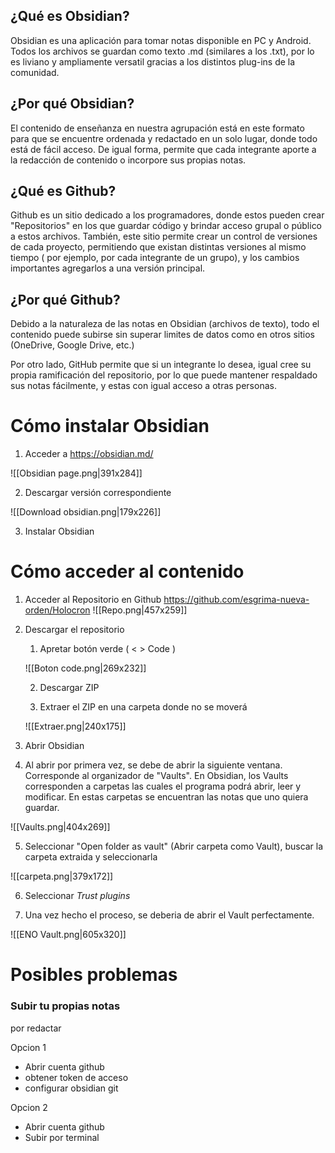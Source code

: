 ## ¿Qué es Obsidian? 

Obsidian es una aplicación para tomar notas disponible en PC y Android. Todos los archivos se guardan como texto .md (similares a los .txt), por lo es liviano y ampliamente versatil gracias a los distintos plug-ins de la comunidad.

## ¿Por qué Obsidian? 

El contenido de enseñanza en nuestra agrupación está en este formato para que se encuentre ordenada y redactado en un solo lugar, donde todo está de fácil acceso. De igual forma, permite que cada integrante aporte a la redacción de contenido o incorpore sus propias notas.

## ¿Qué es Github?

Github es un sitio dedicado a los programadores, donde estos pueden crear "Repositorios" en los que guardar código y brindar acceso grupal o público a estos archivos. También, este sitio permite crear un control de versiones de cada proyecto, permitiendo que existan distintas versiones al mismo tiempo ( por ejemplo, por cada integrante de un grupo), y los cambios importantes agregarlos a una versión principal.

## ¿Por qué Github?

Debido a la naturaleza de las notas en Obsidian (archivos de texto), todo el contenido puede subirse sin superar limites de datos como en otros sitios (OneDrive, Google Drive, etc.)

Por otro lado, GitHub permite que si un integrante lo desea, igual cree su propia ramificación del repositorio, por lo que puede mantener respaldado sus notas fácilmente, y estas con igual acceso a otras personas. 

# Cómo instalar Obsidian

1) Acceder a https://obsidian.md/

![[Obsidian page.png|391x284]]

2) Descargar versión correspondiente

![[Download obsidian.png|179x226]]

3) Instalar Obsidian

# Cómo acceder al contenido

1) Acceder al Repositorio en Github https://github.com/esgrima-nueva-orden/Holocron
![[Repo.png|457x259]]

2) Descargar el repositorio
	1) Apretar botón verde ( < > Code )
	
	![[Boton code.png|269x232]]
	
	 2) Descargar ZIP
	 
	 3) Extraer el ZIP en una carpeta donde no se moverá
	 
	![[Extraer.png|240x175]]

3)  Abrir Obsidian
4) Al abrir por primera vez, se debe de abrir la siguiente ventana. Corresponde al organizador de "Vaults". En Obsidian, los Vaults corresponden a carpetas las cuales el programa podrá abrir, leer y modificar. En estas carpetas se encuentran las notas que uno quiera guardar.

![[Vaults.png|404x269]]

5)  Seleccionar "Open folder as vault" (Abrir carpeta como Vault), buscar la carpeta extraida y seleccionarla

![[carpeta.png|379x172]]

6)  Seleccionar *Trust plugins* 

7) Una vez hecho el proceso, se deberia de abrir el Vault perfectamente.

![[ENO Vault.png|605x320]]


# Posibles problemas


### Subir tu propias notas

por redactar

Opcion 1
- Abrir cuenta github
- obtener token de acceso
- configurar obsidian git

Opcion 2
- Abrir cuenta github
- Subir por terminal